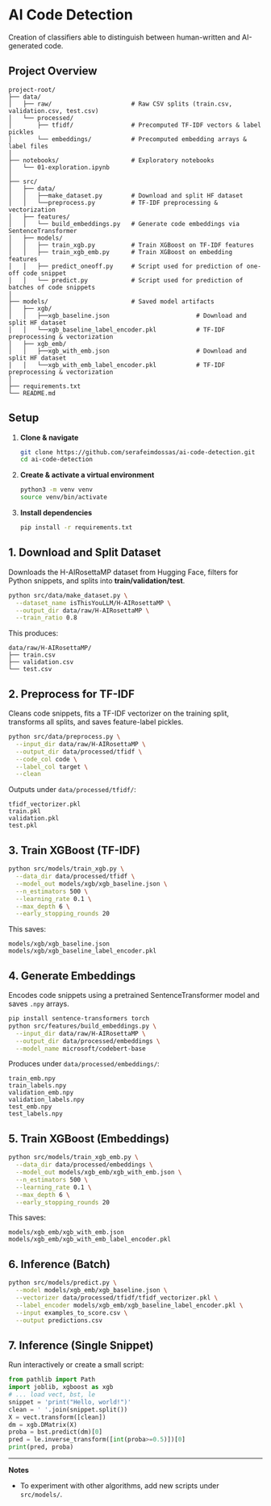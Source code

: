 # AI Code Detection

Creation of classifiers able to distinguish between human-written and AI-generated code.

## Project Overview

```
project-root/
├── data/
│   ├── raw/                      # Raw CSV splits (train.csv, validation.csv, test.csv)
│   └── processed/
│       ├── tfidf/                # Precomputed TF-IDF vectors & label pickles
│       └── embeddings/           # Precomputed embedding arrays & label files
│
├── notebooks/                    # Exploratory notebooks
│   └── 01-exploration.ipynb
│
├── src/
│   ├── data/
│   │   ├──make_dataset.py        # Download and split HF dataset
│   │   └──preprocess.py          # TF-IDF preprocessing & vectorization
│   ├── features/
│   │   └── build_embeddings.py   # Generate code embeddings via SentenceTransformer
│   ├── models/
│   │   ├── train_xgb.py          # Train XGBoost on TF-IDF features
│   │   ├── train_xgb_emb.py      # Train XGBoost on embedding features
│   │   ├── predict_oneoff.py     # Script used for prediction of one-off code snippet
│   │   └── predict.py            # Script used for prediction of batches of code snippets
│
├── models/                       # Saved model artifacts
│   ├── xgb/
│   │   ├──xgb_baseline.json                        # Download and split HF dataset
│   │   └──xgb_baseline_label_encoder.pkl           # TF-IDF preprocessing & vectorization
│   ├── xgb_emb/
│   │   ├──xgb_with_emb.json                        # Download and split HF dataset
│   │   └──xgb_with_emb_label_encoder.pkl           # TF-IDF preprocessing & vectorization
│
├── requirements.txt
└── README.md
```

## Setup

1. **Clone & navigate**

   ```bash
   git clone https://github.com/serafeimdossas/ai-code-detection.git
   cd ai-code-detection
   ```
2. **Create & activate a virtual environment**

   ```bash
   python3 -m venv venv
   source venv/bin/activate
   ```
3. **Install dependencies**

   ```bash
   pip install -r requirements.txt
   ```

## 1. Download and Split Dataset

Downloads the H-AIRosettaMP dataset from Hugging Face, filters for Python snippets, and splits into **train/validation/test**.

```bash
python src/data/make_dataset.py \
  --dataset_name isThisYouLLM/H-AIRosettaMP \
  --output_dir data/raw/H-AIRosettaMP \
  --train_ratio 0.8
```

This produces:

```
data/raw/H-AIRosettaMP/
├── train.csv
├── validation.csv
└── test.csv
```

## 2. Preprocess for TF-IDF

Cleans code snippets, fits a TF-IDF vectorizer on the training split, transforms all splits, and saves feature-label pickles.

```bash
python src/data/preprocess.py \
  --input_dir data/raw/H-AIRosettaMP \
  --output_dir data/processed/tfidf \
  --code_col code \
  --label_col target \
  --clean
```

Outputs under `data/processed/tfidf/`:

```
tfidf_vectorizer.pkl
train.pkl
validation.pkl
test.pkl
```

## 3. Train XGBoost (TF-IDF)

```bash
python src/models/train_xgb.py \
  --data_dir data/processed/tfidf \
  --model_out models/xgb/xgb_baseline.json \
  --n_estimators 500 \
  --learning_rate 0.1 \
  --max_depth 6 \
  --early_stopping_rounds 20
```

This saves:

```
models/xgb/xgb_baseline.json
models/xgb/xgb_baseline_label_encoder.pkl
```

## 4. Generate Embeddings

Encodes code snippets using a pretrained SentenceTransformer model and saves `.npy` arrays.

```bash
pip install sentence-transformers torch
python src/features/build_embeddings.py \
  --input_dir data/raw/H-AIRosettaMP \
  --output_dir data/processed/embeddings \
  --model_name microsoft/codebert-base
```

Produces under `data/processed/embeddings/`:

```
train_emb.npy
train_labels.npy
validation_emb.npy
validation_labels.npy
test_emb.npy
test_labels.npy
```

## 5. Train XGBoost (Embeddings)

```bash
python src/models/train_xgb_emb.py \
  --data_dir data/processed/embeddings \
  --model_out models/xgb_emb/xgb_with_emb.json \
  --n_estimators 500 \
  --learning_rate 0.1 \
  --max_depth 6 \
  --early_stopping_rounds 20
```

This saves:

```
models/xgb_emb/xgb_with_emb.json
models/xgb_emb/xgb_with_emb_label_encoder.pkl
```

## 6. Inference (Batch)

```bash
python src/models/predict.py \
  --model models/xgb_emb/xgb_baseline.json \
  --vectorizer data/processed/tfidf/tfidf_vectorizer.pkl \
  --label_encoder models/xgb_emb/xgb_baseline_label_encoder.pkl \
  --input examples_to_score.csv \
  --output predictions.csv
```

## 7. Inference (Single Snippet)

Run interactively or create a small script:

```python
from pathlib import Path
import joblib, xgboost as xgb
# ... load vect, bst, le
snippet = 'print("Hello, world!")'
clean = ' '.join(snippet.split())
X = vect.transform([clean])
dm = xgb.DMatrix(X)
proba = bst.predict(dm)[0]
pred = le.inverse_transform([int(proba>=0.5)])[0]
print(pred, proba)
```

---

**Notes**

* To experiment with other algorithms, add new scripts under `src/models/`.
